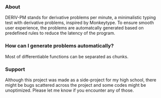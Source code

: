 <h3>About</h3>
DERIV-PM stands for derivative problems per minute, a minimalistic typing test with derivative problems, inspired by Monkeytype. To ensure smooth user experience, the problems are automatcally generated based on predefined rules to reduce the latency of the program. 
<h3>How can I generate problems automatically?</h3>
Most of differentiable functions can be separated as chunks. 
<h3>Support</h3>
Although this project was made as a side-project for my high school, there might be bugs scattered across the project and some codes might be unoptimized. Please let me know if you encounter any of those.
